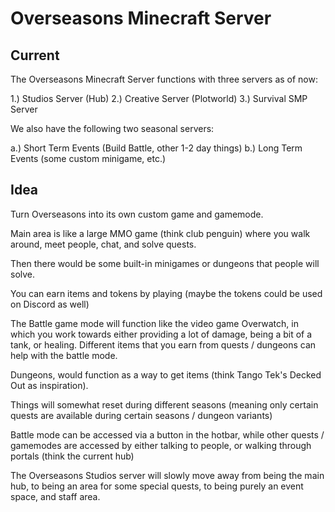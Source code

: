# Overseasons Minecraft Server

## Current
The Overseasons Minecraft Server functions with three servers as of now:

1.) Studios Server (Hub)
2.) Creative Server (Plotworld)
3.) Survival SMP Server

We also have the following two seasonal servers:

a.) Short Term Events (Build Battle, other 1-2 day things)
b.) Long Term Events (some custom minigame, etc.)

## Idea
Turn Overseasons into its own custom game and gamemode.

Main area is like a large MMO game (think club penguin) where you walk around, meet people, chat, and solve quests.

Then there would be some built-in minigames or dungeons that people will solve.

You can earn items and tokens by playing (maybe the tokens could be used on Discord as well)

The Battle game mode will function like the video game Overwatch, in which you work towards either providing a lot of damage, being a bit of a tank, or healing. Different items that you earn from quests / dungeons can help with the battle mode.

Dungeons, would function as a way to get items (think Tango Tek's Decked Out as inspiration).

Things will somewhat reset during different seasons (meaning only certain quests are available during certain seasons / dungeon variants)

Battle mode can be accessed via a button in the hotbar, while other quests / gamemodes are accessed by either talking to people, or walking through portals (think the current hub)

The Overseasons Studios server will slowly move away from being the main hub, to being an area for some special quests, to being purely an event space, and staff area.